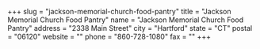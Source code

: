 +++
slug = "jackson-memorial-church-food-pantry"
title = "Jackson Memorial Church Food Pantry"
name = "Jackson Memorial Church Food Pantry"
address = "2338 Main Street"
city = "Hartford"
state = "CT"
postal = "06120"
website = ""
phone = "860-728-1080"
fax = ""
+++
